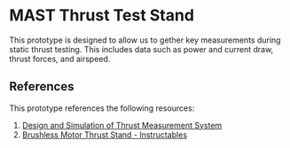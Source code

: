 # MAST Thrust Test Stand

This prototype is designed to allow us to gether key measurements during static thrust testing. This includes data such as power and current draw, thrust forces, and airspeed.

## References

This prototype references the following resources:

1. [Design and Simulation of Thrust Measurement System](https://iopscience.iop.org/article/10.1088/1742-6596/2111/1/012005/pdf)
2. [Brushless Motor Thrust Stand - Instructables](https://www.instructables.com/Brushless-Motor-Thrust-Stand/)

